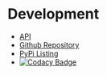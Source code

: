 # Development

  - [API](api/supermark/index.html)
  - [Github Repository](https://github.com/falkr/supermark)
  - [PyPi Listing](https://pypi.org/project/supermark/)
  - [![Codacy Badge](https://api.codacy.com/project/badge/Grade/fd3d2a790647466692ce54258a798273)](https://www.codacy.com/app/falkr/supermark?utm_source=github.com&amp;utm_medium=referral&amp;utm_content=falkr/supermark&amp;utm_campaign=Badge_Grade)